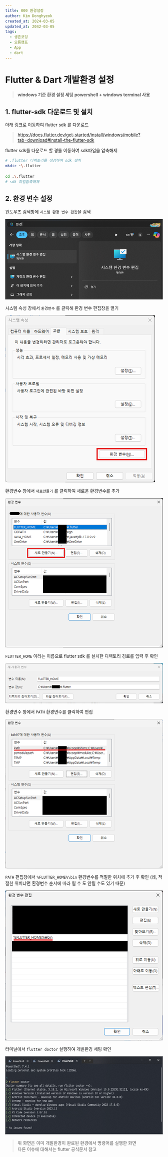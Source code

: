 ```yaml
---
title: 000 환경설정
author: Kim Donghyeok
created_at: 2024-03-05
updated_at: 2042-03-05
tags:
  - 생존코딩
  - 오름캠프
  - App
  - dart
---
```


# Flutter & Dart 개발환경 설정

> **windows 기준 환경 설정 세팅**
> **powershell + windows terminal 사용**

## 1. flutter-sdk 다운로드 및 설치

아래 링크로 이동하여 flutter sdk 를 다운로드

> <https://docs.flutter.dev/get-started/install/windows/mobile?tab=download#install-the-flutter-sdk>

flutter sdk를 다운로드 할 경롤 이동하여 sdk파일을 압축해제

```bash
# .flutter 디렉토리를 생성하여 sdk 설치 
mkdir ~\.flutter

cd .\.flutter
# sdk 파일압축해제
```

## 2. 환경 변수 설정

윈도우즈 검색창에 `시스템 환경 변수 편집`을 검색

![시스템환경변수검색.png](/02.Dart/_resources/시스템환경변수검색.png)

시스템 속성 창에서 `환경변수` 를 클릭해  환경 변수 편집창을 열기

![시스템속성창.png](/02.Dart/_resources/시스템속성창.png)

환경변수 창에서 `새로만들기` 를 클릭하여 새로운 환경변수를 추가

![[환경변수창.png]](/02.Dart/_resources/환경변수창.png)

`FLUTTER_HOME` 이라는 이름으로 flutter sdk 를 설치한 디렉토리 경로를 입력 후 확인

![[FLUTTER_HOME변수추가.png]](/02.Dart/_resources/FLUTTER_HOME변수추가.png)

환경변수 창에서 `PATH` 환경변수를 클릭하여 편집

![[환경변수창_PATH.png]](/02.Dart/_resources/환경변수창_PATH.png)

`PATH` 편집창에서  `%FLUTTER_HOME%\bin` 환경변수를 적절한 위치에 추가 후 확인
(왜, 적절한 위치냐면 환경변수 순서에 따라 될 수 도 안될 수도 있기 때문)

![[PATH 환경변수 편집.png]](/02.Dart/_resources/PATH%20환경변수%20편집.png)

터미널에서 `flutter doctor` 실행하여 개발환경 세팅 확인

![[ternimal_flutter_doctor.png]](/02.Dart/_resources/ternimal_flutter_doctor.png)

> 위 화면은 이미 개발환경이 완료된 환경에서 명령어를 실행한 화면  
> 다른 이슈에 대해서는 flutter 공식문서 참고
